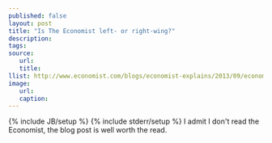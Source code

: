 ```yaml
---
published: false
layout: post
title: "Is The Economist left- or right-wing?"
description:
tags:
source:
   url:
   title:
llist: http://www.economist.com/blogs/economist-explains/2013/09/economist-explains-itself-0
image:
   url:
   caption:
---
```

{% include JB/setup %}
{% include stderr/setup %}
I admit I don't read the Economist, the blog post is well worth the read.